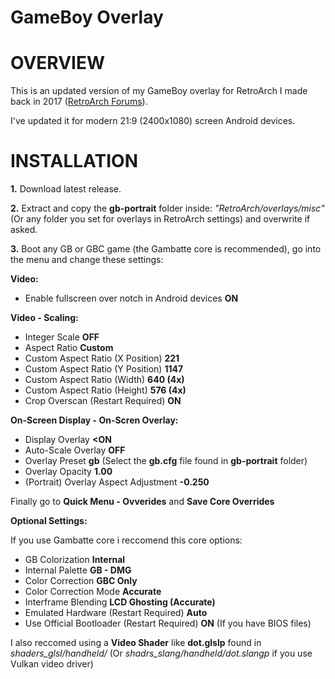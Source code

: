 # GameBoy Overlay

# OVERVIEW

This is an updated version of my GameBoy overlay for RetroArch I made back in 2017 (<a href="https://forums.libretro.com/t/gameboy-touch-overlay/12469">RetroArch Forums</a>).

I've updated it for modern 21:9 (2400x1080) screen Android devices.

# INSTALLATION

<b>1.</b> Download latest release.

<b>2.</b> Extract and copy the <b>gb-portrait</b> folder inside: 
<i>"RetroArch/overlays/misc"</i> (Or any folder you set for overlays in RetroArch settings) and overwrite if asked.

<b>3.</b> Boot any GB or GBC game (the Gambatte core is recommended), go into the menu and change these settings:

<b>Video:</b>
- Enable fullscreen over notch in Android devices <b>ON</b>

<b>Video - Scaling:</b>
- Integer Scale <b>OFF</b>
- Aspect Ratio <b>Custom</b>
- Custom Aspect Ratio (X Position) <b>221</b>
- Custom Aspect Ratio (Y Position) <b>1147</b>
- Custom Aspect Ratio (Width) <b>640 (4x)</b>
- Custom Aspect Ratio (Height) <b>576 (4x)</b>
- Crop Overscan (Restart Required) <b>ON</b>

<b>On-Screen Display - On-Scren Overlay:</b>
- Display Overlay <b><ON</b>
- Auto-Scale Overlay <b>OFF</b>
- Overlay Preset <b>gb</b> (Select the <b>gb.cfg</b> file found in <b>gb-portrait</b> folder)
- Overlay Opacity <b>1.00</b>
- (Portrait) Overlay Aspect Adjustment <b>-0.250</b>
  
Finally go to <b>Quick Menu - Ovverides</b> and <b>Save Core Overrides</b>

<b>Optional Settings:</b>
  
If you use Gambatte core i reccomend this core options:
- GB Colorization <b>Internal</b>
- Internal Palette <b>GB - DMG</b>
- Color Correction <b>GBC Only</b>
- Color Correction Mode <b>Accurate</b>
- Interframe Blending <b>LCD Ghosting (Accurate)</b>
- Emulated Hardware (Restart Required) <b>Auto</b>
- Use Official Bootloader (Restart Required) <b>ON</b> (If you have BIOS files)
  
I also reccomed using a <b>Video Shader</b> like <b>dot.glslp</b> found in <i>shaders_glsl/handheld/</i> (Or <i>shadrs_slang/handheld/dot.slangp</i> if you use Vulkan video driver)
